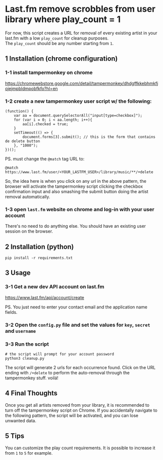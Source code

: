 # Last.fm remove scrobbles from user library where play_count = 1
For now, this script creates a URL for removal of every existing artist in your last.fm with a low `play_count` for cleanup purposes.<br>
The `play_count` should be any number starting from `1`.

## 1 Installation (chrome configuration)

### 1-1 install tampermonkey on chrome
https://chromewebstore.google.com/detail/tampermonkey/dhdgffkkebhmkfjojejmpbldmpobfkfo?hl=en

### 1-2 create a new tampermonkey user script w/ the following:
```shell
(function() {
    var aa = document.querySelectorAll("input[type=checkbox]");
    for (var i = 0; i < aa.length; i++){
        aa[i].checked = true;
    }
    setTimeout(() => {
        document.forms[3].submit(); // this is the form that contains de delete button
    }, "1000");
})();
```

PS. must change the `@match` tag URL to:

`@match        https://www.last.fm/user/<YOUR_LASTFM_USER>/library/music/**/+delete`

So, the idea here is when you click on any url in the above pattern, the browser will activate the tampermonkey script clicking the checkbox confirmation input and also smashing the submit button doing the artist removal automatically.

### 1-3 open `last.fm` website on chrome and log-in with your user account

There's no need to do anything else. You should have an existing user session on the browser.

## 2 Installation (python)

```shell
pip install -r requirements.txt
```

## 3 Usage

### 3-1 Get a new dev API account on last.fm

https://www.last.fm/api/account/create

PS. You just need to enter your contact email and the application name fields.

### 3-2 Open the `config.py` file and set the values for `key`, `secret` and `username`

### 3-3 Run the script

```shell
# the script will prompt for your account password
python3 cleanup.py
```

The script will generate 2 urls for each occurrence found.
Click on the URL ending with `/+delete` to perform the auto-removal through the tampermonkey stuff.
voilá!

## 4 Final Thoughts

Once you get all artists removed from your library, it is recommended to turn off the tampermonkey script on Chrome.
If you accidentally navigate to the following pattern, the script will be activated, and you can lose unwanted data.

## 5 Tips

You can customize the play count requirements. It is possible to increase it from `1` to `5` for example.